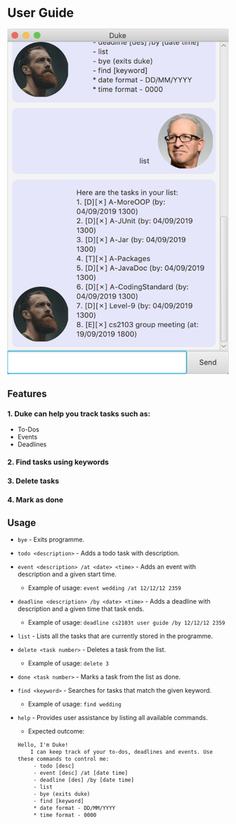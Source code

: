 # User Guide

![Image of Ui](https://github.com/bitterg0d/duke/blob/master/docs/Ui.png?raw=true)
## Features 
### 1. Duke can help you track tasks such as:
* To-Dos
* Events
* Deadlines

### 2. Find tasks using keywords
### 3. Delete tasks
### 4. Mark as done

## Usage
- `bye` - Exits programme.

- `todo <description>` - Adds a todo task with description.

- `event <description> /at <date> <time>` - Adds an event with description and a given start time.
    - Example of usage: `event wedding /at 12/12/12 2359`

- `deadline <description> /by <date> <time>` - Adds a deadline with description and a given time that task ends.
    - Example of usage: `deadline cs2103t user guide /by 12/12/12 2359`
- `list` - Lists all the tasks that are currently stored in the programme.

- `delete <task number>` - Deletes a task from the list.
    - Example of usage: `delete 3`
    
- `done <task number>` - Marks a task from the list as done.

- `find <keyword>` - Searches for tasks that match the given keyword.
    - Example of usage: `find wedding`
    
- `help` - Provides user assistance by listing all available commands.
    - Expected outcome:
    ```
    Hello, I'm Duke!
        I can keep track of your to-dos, deadlines and events. Use these commands to control me:
         - todo [desc]
         - event [desc] /at [date time]
         - deadline [des] /by [date time]
         - list
         - bye (exits duke)
         - find [keyword]
         * date format - DD/MM/YYYY
         * time format - 0000
    ```